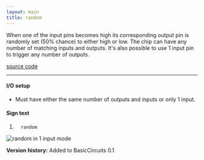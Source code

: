 ```yaml
---
layout: main
title: random
---
```


When one of the input pins becomes high its corresponding output pin is randomly set (50% chance) to either high or low.
The chip can have any number of matching inputs and outputs. It's also possible to use 1 input pin to trigger any number of outputs.
 
[source code](https://github.com/eisental/BasicCircuits/blob/master/src/main/java/org/tal/basiccircuits/random.java)

* * *

#### I/O setup 
* Must have either the same number of outputs and inputs or only 1 input.

#### Sign text
1. `   random   `

![random in 1 input mode](/RedstoneChips/images/random.png "random in 1 input mode")

__Version history:__ Added to BasicCircuits 0.1